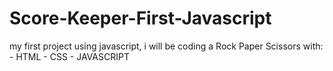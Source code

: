 # Score-Keeper-First-Javascript

my first project using javascript, i will be coding a Rock Paper Scissors with:
    - HTML
    - CSS
    - JAVASCRIPT